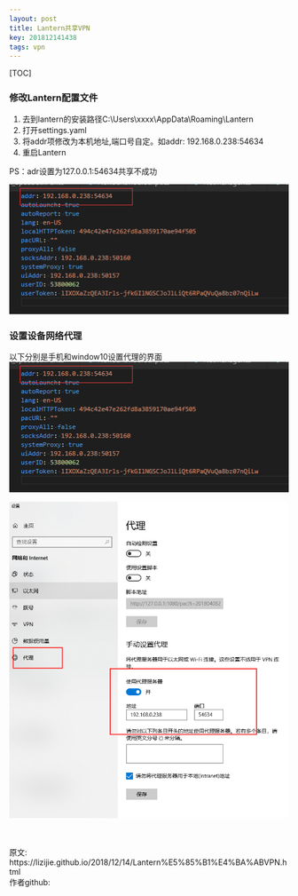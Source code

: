 ```yaml
---
layout: post
title: Lantern共享VPN
key: 201812141438
tags: vpn
---
```


[TOC]

### 修改Lantern配置文件
1. 去到lantern的安装路径C:\Users\xxxx\AppData\Roaming\Lantern
2. 打开settings.yaml
3. 将addr项修改为本机地址,端口号自定。如addr: 192.168.0.238:54634
4. 重启Lantern

PS：adr设置为127.0.0.1:54634共享不成功

![](https://raw.githubusercontent.com/lizijie/lizijie.github.io/master/assets/images/2018-12-14-Lantern%E5%85%B1%E4%BA%ABVPN/settings_example.png)


### 设置设备网络代理
以下分别是手机和window10设置代理的界面
![](https://raw.githubusercontent.com/lizijie/lizijie.github.io/master/assets/images/2018-12-14-Lantern%E5%85%B1%E4%BA%ABVPN/settings_example.png)

![](https://raw.githubusercontent.com/lizijie/lizijie.github.io/master/assets/images/2018-12-14-Lantern%E5%85%B1%E4%BA%ABVPN/win10_net_settings.png)



<br>	
<br>	
原文:<br>	
https://lizijie.github.io/2018/12/14/Lantern%E5%85%B1%E4%BA%ABVPN.html

<br>	
作者github:<br>	
<https://github.com/lizijie>	

